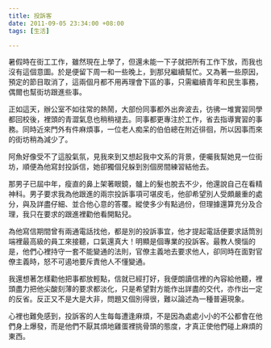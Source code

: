 ```yaml
---
title: 投訴客
date: 2011-09-05 23:34:00 +08:00
tags: [生活]

---
```


暑假時在街工工作，雖然現在上學了，但還未能一下子就把所有工作下放，而我也沒有這個意圖。於是便留下周一和一些晚上，到那兒繼續幫忙。又為著一些原因，預定的節目取消了，這兩個月都不用再理會下區的事，只需繼續青年和民生事務，偶爾也幫街坊跟進些事。  
  
正如這天，辦公室不如往常的熱鬧，大部份同事都外出奔波去，彷彿一堆實習同學都回校後，裡頭的青澀氣息也稍稍褪去。同事都更專注於工作，省去指導實習的事務。同時近來門外有件麻煩事，一位老人痴呆的伯伯總在附近徘徊，所以因事而來的街坊稍為減少了。  
  
阿魚好像受不了這股氣氛，見我來到又想起我中文系的背景，便囑我幫她見一位街坊，順便為他寫封投訴信，她卻獨個兒躲到別個房間練習結他去。  
  
那男子已屆中年，瘦直的鼻上架著眼鏡，髗上的髮也脫去不少，他還說自己在看精神科。男子要求我為他跟進的兩宗投訴事項可堪皮毛，他卻希望別人受頗嚴重的處分，與及詳盡仔細、並合他心意的答覆。縱使多少有點過份，但理據還算充分及合理，我只在要求的跟進裡勸他看開點兒。  
  
為他寫信期間曾有兩通電話找他，都是別的投訴事宜，他才提起電話便要求話筒別端裡最高級的員工來接聽，口氣還真大！明顯是個專業的投訴客。最教人懊惱的是，他們心裡持守一套不能變通的法則，官僚主義地去要求他人，卻同時在面對官僚主義時，怒不可遏地要斥責他人不懂變通。  
  
我還想著怎樣勸他把事都放輕點，信就已經打好，我便朗讀信裡的內容給他聽，裡頭盡力把他尖酸刻薄的要求都淡化，只是希望對方能作出詳盡的交代，亦作出一定的反省。反正又不是大是大非，問題又個別得很，難以論述為一種普遍現象。  
  
心裡也難免感到，投訴客的人生每每遭逢麻煩，不是因為處處小小的不公都會在他們身上爆發，而是他們不厭其煩地雞蛋裡挑骨頭的態度，才真正使他們碰上麻煩的東西。
